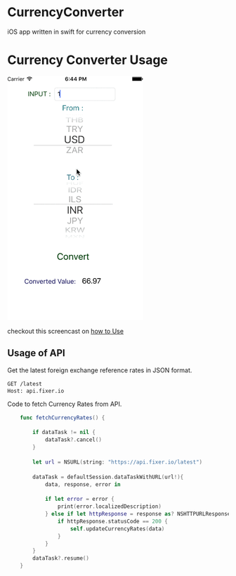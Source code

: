 # CurrencyConverter
iOS app written in swift for currency conversion

# Currency Converter Usage #
![Animated walkthrough of the app](Assets/walkThrough.gif)

checkout this screencast on [how to Use](http://recordit.co/xMYhd5CFge)

## Usage of API

Get the latest foreign exchange reference rates in JSON format.

```http
GET /latest
Host: api.fixer.io
```

Code to fetch Currency Rates from API.

```swift
    func fetchCurrencyRates() {
        
        if dataTask != nil {
            dataTask?.cancel()
        }
        
        let url = NSURL(string: "https://api.fixer.io/latest")
        
        dataTask = defaultSession.dataTaskWithURL(url!){
            data, response, error in
            
            if let error = error {
                print(error.localizedDescription)
            } else if let httpResponse = response as? NSHTTPURLResponse {
                if httpResponse.statusCode == 200 {
                    self.updateCurrencyRates(data)
                }
            }
        }
        dataTask?.resume()
    }
```
